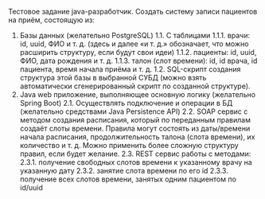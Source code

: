 Тестовое задание java-разработчик.
Создать систему записи пациентов на приём, состоящую из:
1.	Базы данных (желательно PostgreSQL)
1.1.	С таблицами
1.1.1.	врачи: id, uuid, ФИО и т. д. (здесь и далее «и т. д.» обозначает, что можно расширить структуру, если будут свои идеи)
1.1.2.	пациенты: id, uuid, ФИО, дата рождения и т. д.
1.1.3.	талон (слот времени): id, id врача, id пациента, время начала приёма и т. д.
1.2.	SQL-скрипт создания структура этой базы в выбранной СУБД (можно взять автоматически сгенерированный скрипт по созданной структуре).
2.	Java web приложение, выполняющее основную логику (желательно Spring Boot)
2.1.	Осуществлять подключение и операции в БД (желательно средствами Java Persistence API)
2.2.	SOAP сервис с методом создания расписания, который по переданным правилам создаёт слоты времени. Правила могут состоять из даты/времени начала расписания, продолжительность талона (слота времени), их количество и т. д. Можно применить более сложную структуру правил, если будет желание.
2.3.	REST сервис работы с методами:
2.3.1.	получение свободных слотов времени к указанному врачу на указанную дату
2.3.2.	занятие слота времени по его id
2.3.3.	получение всех слотов времени, занятых одним пациентом по id/uuid
